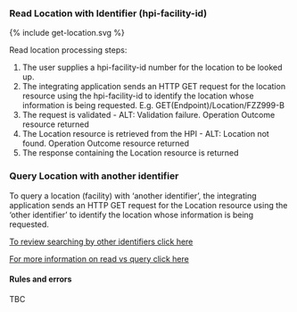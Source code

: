 

### Read Location with Identifier (hpi-facility-id)

<div>
{% include get-location.svg %}
</div>

Read location processing steps:
1. The user supplies a hpi-facility-id number for the location to be looked up.
2. The integrating application sends an HTTP GET request for the location resource using the hpi-facility-id to identify the location whose information is being requested. E.g. GET(Endpoint)/Location/FZZ999-B
3. The request is validated - ALT: Validation failure. Operation Outcome resource returned
4. The Location resource is retrieved from the HPI - ALT: Location not found. Operation Outcome resource returned
5. The response containing the Location resource is returned


### Query Location with another identifier

To query a location (facility) with ‘another identifier’, the integrating application sends an HTTP GET request for the Location resource using the ‘other identifier’
to identify the location whose information is being requested.

[To review searching by other identifiers click here](/searchLocation.html#other-search-criteria)

[For more information on read vs query click here](/general.html#read-resource-by-id)

#### Rules and errors
TBC
